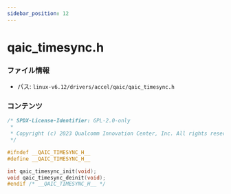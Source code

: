 ```yaml
---
sidebar_position: 12
---
```

# qaic_timesync.h

### ファイル情報

- パス: `linux-v6.12/drivers/accel/qaic/qaic_timesync.h`

### コンテンツ

```h
/* SPDX-License-Identifier: GPL-2.0-only
 *
 * Copyright (c) 2023 Qualcomm Innovation Center, Inc. All rights reserved.
 */

#ifndef __QAIC_TIMESYNC_H__
#define __QAIC_TIMESYNC_H__

int qaic_timesync_init(void);
void qaic_timesync_deinit(void);
#endif /* __QAIC_TIMESYNC_H__ */

```
